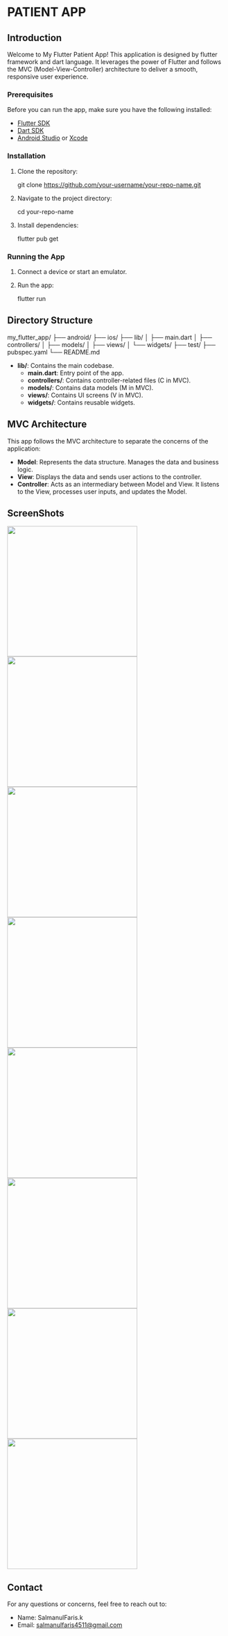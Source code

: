 
# PATIENT APP

## Introduction

Welcome to My Flutter Patient App! This application is designed by flutter framework and dart language. It leverages the power of Flutter and follows the MVC (Model-View-Controller) architecture to deliver a smooth, responsive user experience.

### Prerequisites

Before you can run the app, make sure you have the following installed:

- [Flutter SDK](https://flutter.dev/docs/get-started/install)
- [Dart SDK](https://dart.dev/get-dart)
- [Android Studio](https://developer.android.com/studio) or [Xcode](https://developer.apple.com/xcode/)

### Installation

1. Clone the repository:

   git clone https://github.com/your-username/your-repo-name.git

2. Navigate to the project directory:

   cd your-repo-name

3. Install dependencies:

   flutter pub get
   
### Running the App

1. Connect a device or start an emulator.

2. Run the app:

   flutter run

## Directory Structure

my_flutter_app/
├── android/
├── ios/
├── lib/
│   ├── main.dart
│   ├── controllers/
│   ├── models/
│   ├── views/
│   └── widgets/
├── test/
├── pubspec.yaml
└── README.md

- **lib/**: Contains the main codebase.
  - **main.dart**: Entry point of the app.
  - **controllers/**: Contains controller-related files (C in MVC).
  - **models/**: Contains data models (M in MVC).
  - **views/**: Contains UI screens (V in MVC).
  - **widgets/**: Contains reusable widgets.

## MVC Architecture

This app follows the MVC architecture to separate the concerns of the application:

- **Model**: Represents the data structure. Manages the data and business logic.
- **View**: Displays the data and sends user actions to the controller.
- **Controller**: Acts as an intermediary between Model and View. It listens to the View, processes user inputs, and updates the Model.

## ScreenShots

<img src="https://github.com/user-attachments/assets/9a34b838-018d-46a0-8e59-4340f673a974" alt="" width="300px">
<img src="https://github.com/user-attachments/assets/25ec8aec-5979-43d5-b2de-9873d1d782cb" alt="" width="300px">
<img src="https://github.com/user-attachments/assets/0865354e-e34d-4d0d-b028-373f6bf798c7" alt="" width="300px">
<img src="https://github.com/user-attachments/assets/f6b2e65f-e758-4cad-b69f-03cdd23fddf1" alt="" width="300px">
<img src="https://github.com/user-attachments/assets/462887ca-a24a-42a0-a549-3998f902bfa8" alt="" width="300px">
<img src="https://github.com/user-attachments/assets/cb8a0f02-b02d-493f-8679-58f658098b51" alt="" width="300px">
<img src="https://github.com/user-attachments/assets/ca101ec8-b8eb-40aa-8501-69ce4610869c" alt="" width="300px">
<img src="https://github.com/user-attachments/assets/4578bd49-5c78-4b10-b97e-6556dea9b810" alt="" width="300px">


## Contact

For any questions or concerns, feel free to reach out to:

- Name: SalmanulFaris.k
- Email: salmanulfaris4511@gmail.com

